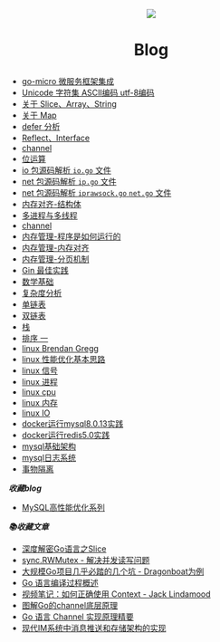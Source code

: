 <p align='center'>
<img src='https://github.com/w1991668899/blog/blob/master/image/index.jpeg'>
</p>

#  <p align='center'> Blog </p>

- [go-micro 微服务框架集成](https://github.com/w1991668899/go-micro)
- [Unicode 字符集 ASCII编码 utf-8编码](https://github.com/w1991668899/blog/blob/master/go/unicode.md)
- [关于 Slice、Array、String](https://github.com/w1991668899/blog/blob/master/go/%E5%88%87%E7%89%87%E4%B8%8E%E6%95%B0%E7%BB%84.md)
- [关于 Map](https://github.com/w1991668899/blog/blob/master/go/map.md)
- [defer 分析](https://github.com/w1991668899/blog/blob/master/go/defer.md)
- [Reflect、Interface](https://github.com/w1991668899/blog/blob/master/go/reflect_interface.md)
- [channel](https://github.com/w1991668899/blog/blob/master/go/concurrent/channel.md)
- [位运算](https://github.com/w1991668899/blog/blob/master/go/%E4%BD%8D%E8%BF%90%E7%AE%97.md)
- [io 包源码解析 `io.go` 文件](https://github.com/w1991668899/blog/blob/master/go/io/io.md)
- [net 包源码解析 `ip.go` 文件](https://github.com/w1991668899/blog/blob/master/go/net/net_ip.md)
- [net 包源码解析 `iprawsock.go` `net.go` 文件](https://github.com/w1991668899/blog/blob/master/go/net/net_iprawsock.md)
- [内存对齐-结构体](https://www.jianshu.com/p/a0c5315400a7)
- [多进程与多线程](https://github.com/w1991668899/blog/blob/master/go/concurrent/%E5%A4%9A%E8%BF%9B%E7%A8%8B%E4%B8%8E%E5%A4%9A%E7%BA%BF%E7%A8%8B.md)
- [channel](https://github.com/w1991668899/blog/blob/master/go/concurrent/channel.md)
- [内存管理-程序是如何运行的](https://www.jianshu.com/p/f42ad2f9af73)
- [内存管理-内存对齐](https://www.jianshu.com/p/be89357ab475)
- [内存管理-分页机制](https://www.jianshu.com/p/f9e362e64ef9)
- [Gin 最佳实践](https://github.com/w1991668899/gin_example/blob/master/README.md)
- [数学基础](https://github.com/w1991668899/blog/blob/master/structuresandalgorithms/%E6%95%B0%E5%AD%A6%E5%9F%BA%E7%A1%80.md)
- [复杂度分析](https://www.jianshu.com/p/444c65ebb416)
- [单链表](https://github.com/w1991668899/blog/blob/master/go/structures_algorithms/single_link.md)
- [双链表](https://github.com/w1991668899/blog/blob/master/go/structures_algorithms/double_link.md)
- [栈](https://github.com/w1991668899/blog/blob/master/go/structures_algorithms/stack.md)
- [排序 一](https://github.com/w1991668899/blog/blob/master/go/structures_algorithms/%E6%8E%92%E5%BA%8F%20%E4%B8%80.md)
- [linux Brendan Gregg](http://www.brendangregg.com/Perf/linux_perf_tools_full.png)
- [linux 性能优化基本思路](https://github.com/w1991668899/blog/blob/master/linux/linux%E6%80%A7%E8%83%BD%E4%BC%98%E5%8C%96%E5%9F%BA%E6%9C%AC%E6%80%9D%E8%B7%AF.md)
- [linux 信号](https://github.com/w1991668899/blog/blob/master/linux/%E4%BF%A1%E5%8F%B7.md)
- [linux 进程]()
- [linux cpu]()
- [linux 内存]()
- [linux IO]()
- [docker运行mysql8.0.13实践](https://www.jianshu.com/p/49f7e46cf4c6)
- [docker运行redis5.0实践](https://www.jianshu.com/p/cb3f94b263da)
- [mysql基础架构](https://github.com/w1991668899/blog/blob/master/mysql/mysql%E5%9F%BA%E7%A1%80%E6%9E%B6%E6%9E%84.md)
- [mysql日志系统](https://github.com/w1991668899/blog/blob/master/mysql/mysql%E6%97%A5%E5%BF%97%E7%B3%BB%E7%BB%9F.md)
- [事物隔离](https://github.com/w1991668899/blog/blob/master/mysql/%E4%BA%8B%E7%89%A9%E9%9A%94%E7%A6%BB.md)


**_收藏blog_**
- [MySQL高性能优化系列](https://www.cnblogs.com/huchong/tag/MySQL%E9%AB%98%E6%80%A7%E8%83%BD%E4%BC%98%E5%8C%96%E7%B3%BB%E5%88%97/)


**_📚收藏文章_**
- [深度解密Go语言之Slice](https://mp.weixin.qq.com/s/wwUFmdLTJ2xuaN8OJrUtAw)
- [sync.RWMutex - 解决并发读写问题](https://mp.weixin.qq.com/s/kQEHt37Tr7x5CIfre9-Jbw)
- [大规模Go项目几乎必踏的几个坑 - Dragonboat为例](https://zhuanlan.zhihu.com/p/53284649?utm_source=wechat_session&utm_medium=social&utm_oi=35700095320064&wechatShare=1&s_r=0&from=timeline&isappinstalled=0)
- [Go 语言编译过程概述](https://www.jianshu.com/p/2373ec6f0afc?utm_campaign=hugo&utm_medium=reader_share&utm_content=note&utm_source=weixin-timeline&from=timeline)
- [视频笔记：如何正确使用 Context - Jack Lindamood](https://blog.lab99.org/post/golang-2017-10-27-video-how-to-correctly-use-package-context.html)
- [图解Go的channel底层原理](https://mp.weixin.qq.com/s?__biz=MzUzMjk0ODI0OA==&mid=2247483766&idx=1&sn=eb605a64bed0b2066a12083f26fb04b6&chksm=faaa3501cdddbc177121ba14a6604743d5ea881ca8299d5609ac8eb9b6eca4f2a142ad5aabfd&mpshare=1&scene=23&srcid=#rd)
- [Go 语言 Channel 实现原理精要](https://studygolang.com/articles/19415)
- [现代IM系统中消息推送和存储架构的实现](https://yq.aliyun.com/articles/253242)








